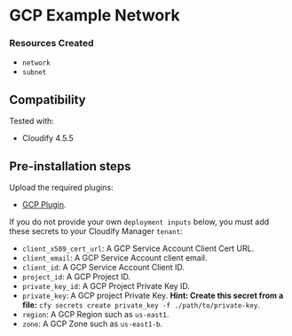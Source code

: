 
# GCP Example Network

### Resources Created

  * `network`
  * `subnet`


## Compatibility

Tested with:
  * Cloudify 4.5.5


## Pre-installation steps

Upload the required plugins:

  * [GCP Plugin](https://github.com/cloudify-cosmo/cloudify-gcp-plugin/releases).


If you do not provide your own `deployment inputs` below, you must add these secrets to your Cloudify Manager `tenant`:

  * `client_x509_cert_url`: A GCP Service Account Client Cert URL.
  * `client_email`: A GCP Service Account client email.
  * `client_id`: A GCP Service Account Client ID.
  * `project_id`: A GCP Project ID.
  * `private_key_id`: A GCP Project Private Key ID.
  * `private_key`: A GCP project Private Key. **Hint: Create this secret from a file:** `cfy secrets create private_key -f ./path/to/private-key`.
  * `region`: A GCP Region such as `us-east1`.
  * `zone`: A GCP Zone such as `us-east1-b`.
